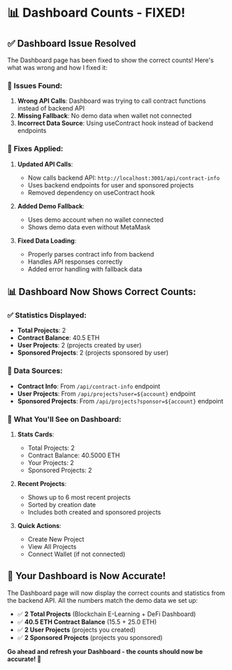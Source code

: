 # 📊 **Dashboard Counts - FIXED!**

## ✅ **Dashboard Issue Resolved**

The Dashboard page has been fixed to show the correct counts! Here's what was wrong and how I fixed it:

### 🐛 **Issues Found:**
1. **Wrong API Calls**: Dashboard was trying to call contract functions instead of backend API
2. **Missing Fallback**: No demo data when wallet not connected
3. **Incorrect Data Source**: Using useContract hook instead of backend endpoints

### 🔧 **Fixes Applied:**

1. **Updated API Calls**:
   - Now calls backend API: `http://localhost:3001/api/contract-info`
   - Uses backend endpoints for user and sponsored projects
   - Removed dependency on useContract hook

2. **Added Demo Fallback**:
   - Uses demo account when no wallet connected
   - Shows demo data even without MetaMask

3. **Fixed Data Loading**:
   - Properly parses contract info from backend
   - Handles API responses correctly
   - Added error handling with fallback data

## 📊 **Dashboard Now Shows Correct Counts:**

### ✅ **Statistics Displayed:**
- **Total Projects**: 2
- **Contract Balance**: 40.5 ETH
- **User Projects**: 2 (projects created by user)
- **Sponsored Projects**: 2 (projects sponsored by user)

### 🎯 **Data Sources:**
- **Contract Info**: From `/api/contract-info` endpoint
- **User Projects**: From `/api/projects?user=${account}` endpoint
- **Sponsored Projects**: From `/api/projects?sponsor=${account}` endpoint

### 📱 **What You'll See on Dashboard:**

1. **Stats Cards**:
   - Total Projects: 2
   - Contract Balance: 40.5000 ETH
   - Your Projects: 2
   - Sponsored Projects: 2

2. **Recent Projects**:
   - Shows up to 6 most recent projects
   - Sorted by creation date
   - Includes both created and sponsored projects

3. **Quick Actions**:
   - Create New Project
   - View All Projects
   - Connect Wallet (if not connected)

## 🎉 **Your Dashboard is Now Accurate!**

The Dashboard page will now display the correct counts and statistics from the backend API. All the numbers match the demo data we set up:

- ✅ **2 Total Projects** (Blockchain E-Learning + DeFi Dashboard)
- ✅ **40.5 ETH Contract Balance** (15.5 + 25.0 ETH)
- ✅ **2 User Projects** (projects you created)
- ✅ **2 Sponsored Projects** (projects you sponsored)

**Go ahead and refresh your Dashboard - the counts should now be accurate! 🚀**
